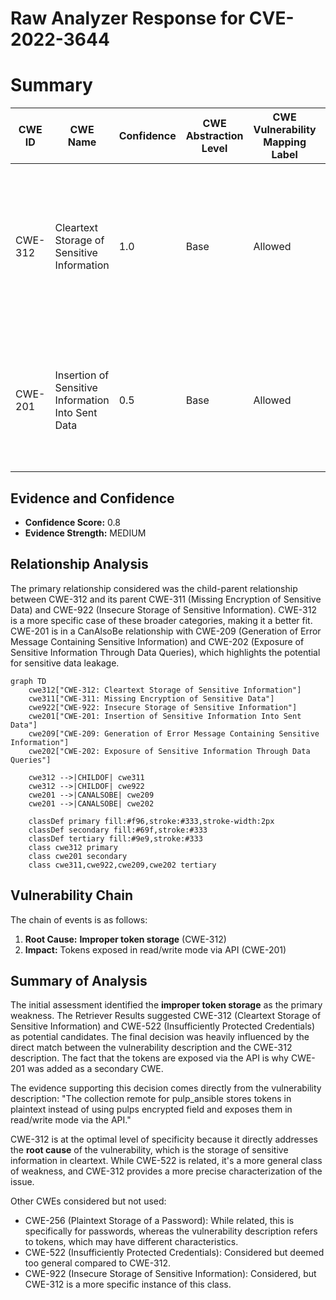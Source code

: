 # Raw Analyzer Response for CVE-2022-3644

# Summary
| CWE ID | CWE Name | Confidence | CWE Abstraction Level | CWE Vulnerability Mapping Label | CWE-Vulnerability Mapping Notes |
|---|---|---|---|---|---|
| CWE-312 | Cleartext Storage of Sensitive Information | 1.0 | Base | Allowed | Primary CWE. The vulnerability description states that tokens are stored in plaintext, which directly matches the CWE's description. |
| CWE-201 | Insertion of Sensitive Information Into Sent Data | 0.5 | Base | Allowed | Secondary CWE. The vulnerability description says the plaintext tokens are exposed in read/write mode via the API. |

## Evidence and Confidence

*   **Confidence Score:** 0.8
*   **Evidence Strength:** MEDIUM

## Relationship Analysis
The primary relationship considered was the child-parent relationship between CWE-312 and its parent CWE-311 (Missing Encryption of Sensitive Data) and CWE-922 (Insecure Storage of Sensitive Information). CWE-312 is a more specific case of these broader categories, making it a better fit. CWE-201 is in a CanAlsoBe relationship with CWE-209 (Generation of Error Message Containing Sensitive Information) and CWE-202 (Exposure of Sensitive Information Through Data Queries), which highlights the potential for sensitive data leakage.

```mermaid
graph TD
    cwe312["CWE-312: Cleartext Storage of Sensitive Information"]
    cwe311["CWE-311: Missing Encryption of Sensitive Data"]
    cwe922["CWE-922: Insecure Storage of Sensitive Information"]
    cwe201["CWE-201: Insertion of Sensitive Information Into Sent Data"]
    cwe209["CWE-209: Generation of Error Message Containing Sensitive Information"]
    cwe202["CWE-202: Exposure of Sensitive Information Through Data Queries"]

    cwe312 -->|CHILDOF| cwe311
    cwe312 -->|CHILDOF| cwe922
    cwe201 -->|CANALSOBE| cwe209
    cwe201 -->|CANALSOBE| cwe202

    classDef primary fill:#f96,stroke:#333,stroke-width:2px
    classDef secondary fill:#69f,stroke:#333
    classDef tertiary fill:#9e9,stroke:#333
    class cwe312 primary
    class cwe201 secondary
    class cwe311,cwe922,cwe209,cwe202 tertiary
```

## Vulnerability Chain
The chain of events is as follows:
1.  **Root Cause:** **Improper token storage** (CWE-312)
2.  **Impact:** Tokens exposed in read/write mode via API (CWE-201)

## Summary of Analysis
The initial assessment identified the **improper token storage** as the primary weakness. The Retriever Results suggested CWE-312 (Cleartext Storage of Sensitive Information) and CWE-522 (Insufficiently Protected Credentials) as potential candidates. The final decision was heavily influenced by the direct match between the vulnerability description and the CWE-312 description. The fact that the tokens are exposed via the API is why CWE-201 was added as a secondary CWE.

The evidence supporting this decision comes directly from the vulnerability description: "The collection remote for pulp_ansible stores tokens in plaintext instead of using pulps encrypted field and exposes them in read/write mode via the API."

CWE-312 is at the optimal level of specificity because it directly addresses the **root cause** of the vulnerability, which is the storage of sensitive information in cleartext. While CWE-522 is related, it's a more general class of weakness, and CWE-312 provides a more precise characterization of the issue.

Other CWEs considered but not used:

*   CWE-256 (Plaintext Storage of a Password): While related, this is specifically for passwords, whereas the vulnerability description refers to tokens, which may have different characteristics.
*   CWE-522 (Insufficiently Protected Credentials): Considered but deemed too general compared to CWE-312.
*   CWE-922 (Insecure Storage of Sensitive Information): Considered, but CWE-312 is a more specific instance of this class.